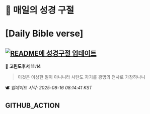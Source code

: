 # 🙏 매일의 성경 구절
# [Daily Bible verse]
## [![README에 성경구절 업데이트](https://github.com/DONGSUKA/first_test/actions/workflows/update-readme-bible.yml/badge.svg)](https://github.com/DONGSUKA/first_test/actions/workflows/update-readme-bible.yml)
<!-- START_BIBLE_VERSE -->
📖 **고린도후서 11:14**
> 이것은 이상한 일이 아니니라 사탄도 자기를 광명의 천사로 가장하나니

🕊️ _업데이트 시각: 2025-08-16 08:14:41 KST_
  <!-- END_BIBLE_VERSE -->
## GITHUB_ACTION
